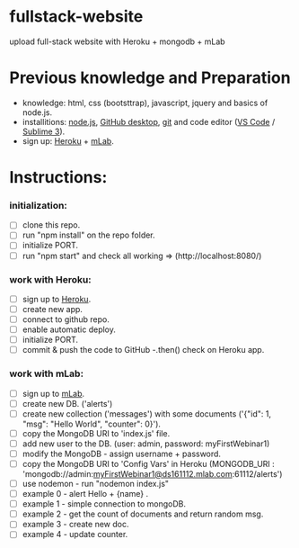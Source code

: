 # fullstack-website
upload full-stack website with Heroku + mongodb + mLab

# Previous knowledge and Preparation
 * knowledge: html, css (bootsttrap), javascript, jquery and basics of node.js.
 * installitions: [node.js](https://nodejs.org/en/), [GitHub desktop](https://desktop.github.com/), [git](https://git-scm.com/) and code editor ([VS Code](https://code.visualstudio.com/) / [Sublime 3](https://www.sublimetext.com/)).
 * sign up: [Heroku](https://www.heroku.com/) + [mLab](https://mlab.com/).

# Instructions:
### initialization:
- [ ] clone this repo.
- [ ] run "npm install" on the repo folder.
- [ ] initialize PORT.
- [ ] run "npm start" and check all working => (http://localhost:8080/)
  
### work with Heroku:
- [ ] sign up to [Heroku](https://www.heroku.com/).
- [ ] create new app.
- [ ] connect to github repo.
- [ ] enable automatic deploy.
- [ ] initialize PORT.
- [ ] commit & push the code to GitHub -.then() check on Heroku app.

### work with mLab:
- [ ] sign up to [mLab](https://mlab.com/).
- [ ] create new DB. ('alerts')
- [ ] create new collection ('messages') with some documents ('{"id": 1, "msg": "Hello World", "counter": 0}').
- [ ] copy the MongoDB URI to 'index.js' file.
- [ ] add new user to the DB. (user: admin, password: myFirstWebinar1)
- [ ] modify the MongoDB - assign username + password.
- [ ] copy the MongoDB URI to 'Config Vars' in Heroku (MONGODB_URI : 'mongodb://admin:myFirstWebinar1@ds161112.mlab.com:61112/alerts')
- [ ] use nodemon - run "nodemon index.js"
- [ ] example 0 - alert Hello + {name} .
- [ ] example 1 - simple connection to mongoDB.
- [ ] example 2 - get the count of documents and return random msg.
- [ ] example 3 - create new doc.
- [ ] example 4 - update counter.
